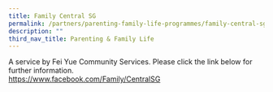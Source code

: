 ```yaml
---
title: Family Central SG
permalink: /partners/parenting-family-life-programmes/family-central-sg
description: ""
third_nav_title: Parenting & Family Life
---
```

<p>A service by Fei Yue Community Services. Please click the link below for further information.<br /><a href="https://www.facebook.com/FamilyCentralSG/" target="">https://www.facebook.com/Family/CentralSG</a></p>